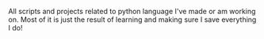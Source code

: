 All scripts and projects related to python language I've made or am working on. Most of it is just the result of learning and making sure I save everything I do!